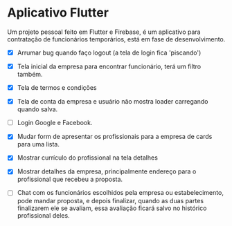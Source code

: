 # Aplicativo Flutter

Um projeto pessoal feito em Flutter e Firebase, é um aplicativo para contratação de funcionários temporários, está em fase de desenvolvimento.

- [X] Arrumar bug quando faço logout (a tela de login fica 'piscando')
- [X] Tela inicial da empresa para encontrar funcionário, terá um filtro também.
- [X] Tela de termos e condições
- [X] Tela de conta da empresa e usuário não mostra loader carregando quando salva.
- [ ] Login Google e Facebook.
- [X] Mudar form de apresentar os profissionais para a empresa de cards para uma lista.
- [X] Mostrar currículo do profissional na tela detalhes
- [X] Mostrar detalhes da empresa, principalmente endereço para o profissional que recebeu a proposta.
- [ ] Chat com os funcionários escolhidos pela empresa ou estabelecimento, pode mandar proposta, e depois finalizar, quando as duas partes finalizarem ele se avaliam, essa avaliação ficará salvo no histórico profissional deles.

